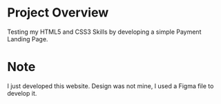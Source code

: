 # Project Overview
Testing my HTML5 and CSS3 Skills by developing a simple Payment Landing Page.
# Note
I just developed this website. Design was not mine, I used a Figma file to develop it.
